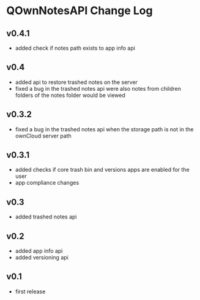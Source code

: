 # QOwnNotesAPI Change Log

## v0.4.1
- added check if notes path exists to app info api 

## v0.4
- added api to restore trashed notes on the server
- fixed a bug in the trashed notes api were also notes from children folders of the notes folder would be viewed 

## v0.3.2
- fixed a bug in the trashed notes api when the storage path is not in the ownCloud server path

## v0.3.1
- added checks if core trash bin and versions apps are enabled for the user
- app compliance changes

## v0.3
- added trashed notes api

## v0.2
- added app info api
- added versioning api

## v0.1
- first release
